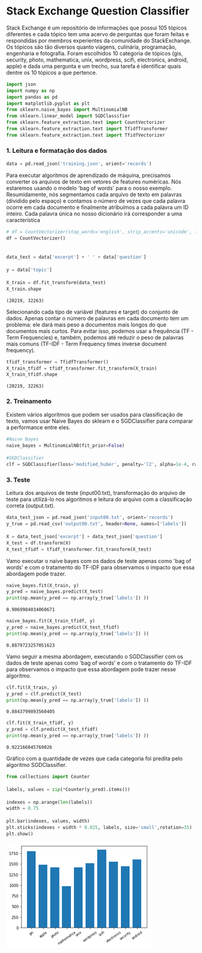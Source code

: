 
# Stack Exchange Question Classifier

Stack Exchange é um repositório de informações que possui 105 tópicos diferentes e cada tópico tem uma acervo de perguntas que foram feitas e respondidas por membros experientes da comunidade do StackExchange. Os tópicos são tão diversos quanto viagens, culinária, programação, engenharia e fotografia. Foram escolhidos 10 categoria de tópicos (gis, security, photo, mathematica, unix, wordpress, scifi, electronics, android, apple) e dada uma pergunta e um trecho, sua tarefa é identificar quais dentre os 10 tópicos a que pertence.


```python
import json
import numpy as np
import pandas as pd
import matplotlib.pyplot as plt
from sklearn.naive_bayes import MultinomialNB
from sklearn.linear_model import SGDClassifier
from sklearn.feature_extraction.text import CountVectorizer
from sklearn.feature_extraction.text import TfidfTransformer
from sklearn.feature_extraction.text import TfidfVectorizer
```

### 1. Leitura e formatação dos dados


```python
data = pd.read_json('training.json', orient='records')
```

Para executar algoritmos de aprendizado de máquina, precisamos converter os arquivos de texto em vetores de features numéricas. Nós estaremos usando o modelo 'bag of words' para o nosso exemplo. Resumidamente, nós segmentamos cada arquivo de texto em palavras (dividido pelo espaço) e contamos o número de vezes que cada palavra ocorre em cada documento e finalmente atribuímos a cada palavra um ID inteiro. Cada palavra única no nosso dicionário irá corresponder a uma característica 


```python
# df = CountVectorizer(stop_words='english', strip_accents='unicode', lowercase=True, min_df=3, max_df=0.9, ngram_range=(1, 2), max_features=19000)
df = CountVectorizer()


data_test = data['excerpt'] + ' ' + data['question']

y = data['topic']

X_train = df.fit_transform(data_test)
X_train.shape

```




    (20219, 32263)



Selecionando cada tipo de variável (features e target) do conjunto de dados. Apenas contar o número de palavras em cada documento tem um problema: ele dará mais peso a documentos mais longos do que documentos mais curtos. Para evitar isso, podemos usar a frequência (TF - Term Frequencies) e, também, podemos até reduzir o peso de palavras mais comuns (TF-IDF - Term Frequency times inverse document frequency).


```python
tfidf_transformer = TfidfTransformer()
X_train_tfidf = tfidf_transformer.fit_transform(X_train)
X_train_tfidf.shape
```




    (20219, 32263)



### 2. Treinamento

Existem vários algoritmos que podem ser usados para classificação de texto, vamos usar Naive Bayes do sklearn e o SGDClassifier para comparar a performance entre eles.


```python
#Naive Bayes
naive_bayes = MultinomialNB(fit_prior=False)

#SGDClassifier
clf = SGDClassifier(loss='modified_huber', penalty='l2', alpha=1e-4, random_state=42)
```

### 3. Teste

Leitura dos arquivos de teste (input00.txt), transformação do arquivo de teste para utilizá-lo nos algoritmos e leitura do arquivo com a classificação correta (output.txt). 


```python
data_test_json = pd.read_json('input00.txt', orient='records')
y_true = pd.read_csv('output00.txt', header=None, names=['labels'])

X = data_test_json['excerpt'] + data_test_json['question']
X_test = df.transform(X)
X_test_tfidf = tfidf_transformer.fit_transform(X_test)
```

Vamo executar o naive bayes com os dados de teste apenas como 'bag of words' e com o tratamento do TF-IDF para observamos o impacto que essa abordagem pode trazer.


```python
naive_bayes.fit(X_train, y)
y_pred = naive_bayes.predict(X_test)
print(np.mean(y_pred == np.array(y_true['labels']) ))
```

    0.9069984034060671
    


```python
naive_bayes.fit(X_train_tfidf, y)
y_pred = naive_bayes.predict(X_test_tfidf)
print(np.mean(y_pred == np.array(y_true['labels']) ))
```

    0.8879723257051623
    

Vamo seguir a mesma abordagem, executando o SGDClassifier com os dados de teste apenas como 'bag of words' e com o tratamento do TF-IDF para observamos o impacto que essa abordagem pode trazer nesse algoritmo.


```python
clf.fit(X_train, y)
y_pred = clf.predict(X_test)
print(np.mean(y_pred == np.array(y_true['labels']) ))
```

    0.8843799893560405
    


```python
clf.fit(X_train_tfidf, y)
y_pred = clf.predict(X_test_tfidf)
print(np.mean(y_pred == np.array(y_true['labels']) ))
```

    0.922166045769026
    

Gráfico com a quantidade de vezes que cada categoria foi predita pelo algoritmo SGDClassifier.


```python
from collections import Counter

labels, values = zip(*Counter(y_pred).items())

indexes = np.arange(len(labels))
width = 0.75

plt.bar(indexes, values, width)
plt.xticks(indexes + width * 0.025, labels, size='small',rotation=35)
plt.show()
```


![png](output_21_0.png)

